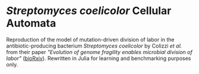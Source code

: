 # _Streptomyces coelicolor_ Cellular Automata
Reproduction of the model of mutation-driven division of labor in the
antibiotic-producing bacterium _Streptomyces coelicolor_ by Colizzi _et al._
from their paper _"Evolution of genome fragility enables microbial division of labor"_ ([bioRxiv](https://www.biorxiv.org/content/10.1101/2021.06.04.447040v5.abstract)).
Rewritten in Julia for learning and benchmarking purposes only.
